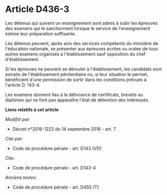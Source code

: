 # Article D436-3

Les détenus qui suivent un enseignement sont admis à subir les épreuves des examens qui le sanctionnent lorsque le service de
l'enseignement estime leur préparation suffisante. 

Les détenus peuvent, après avis des services compétents du ministère de l'éducation nationale, se présenter aux épreuves
écrites ou orales de tous autres examens organisés à l'établissement sauf opposition du chef d'établissement. 

Si les épreuves ne peuvent se dérouler à l'établissement, les candidats sont extraits de l'établissement pénitentiaire ou, si
leur situation le permet, bénéficient d'une permission de sortir dans les conditions prévues à l'article D. 143-4. 

Les examens donnent lieu à la délivrance de certificats, brevets ou diplômes qui ne font pas apparaître l'état de détention
des intéressés.

**Liens relatifs à cet article**

_Modifié par_:

  - Décret n°2016-1222 du 14 septembre 2016 - art. 7

_Cité par_:

  - Code de procédure pénale - art. D143 (VD)

_Cite_:

  - Code de procédure pénale - art. D143-4

_Anciens textes_:

  - Code de procédure pénale - art. D455 (T)

